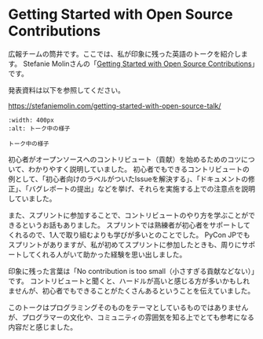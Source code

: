 # Getting Started with Open Source Contributions
広報チームの筒井です。ここでは、私が印象に残った英語のトークを紹介します。
Stefanie Molinさんの「[Getting Started with Open Source Contributions](https://2024.pycon.jp/ja/talk/LCHGZJ)」です。

発表資料は以下を参照してください。

<https://stefaniemolin.com/getting-started-with-open-source-talk/>

```{figure} ./talk-english.jpg
:width: 400px
:alt: トーク中の様子

トーク中の様子
```

初心者がオープンソースへのコントリビュート（貢献）を始めるためのコツについて、わかりやすく説明していました。
初心者でもできるコントリビュートの例として、「初心者向けのラベルがついたIssueを解決する」、「ドキュメントの修正」、「バグレポートの提出」などを挙げ、それらを実施する上での注意点を説明していました。

また、スプリントに参加することで、コントリビュートのやり方を学ぶことができるというお話もありました。
スプリントでは熟練者が初心者をサポートしてくれるので、1人で取り組むよりも学びが多いとのことでした。
PyCon JPでもスプリントがありますが、私が初めてスプリントに参加したときも、周りにサポートしてくれる人がいて助かった経験を思い出しました。

印象に残った言葉は「No contribution is too small（小さすぎる貢献などない）」です。
コントリビュートと聞くと、ハードルが高いと感じる方が多いかもしれませんが、初心者でもできることがたくさんあるということを伝えていました。

このトークはプログラミングそのものをテーマとしているものではありませんが、プログラマーの文化や、コミュニティの雰囲気を知る上でとても参考になる内容だと感じました。
